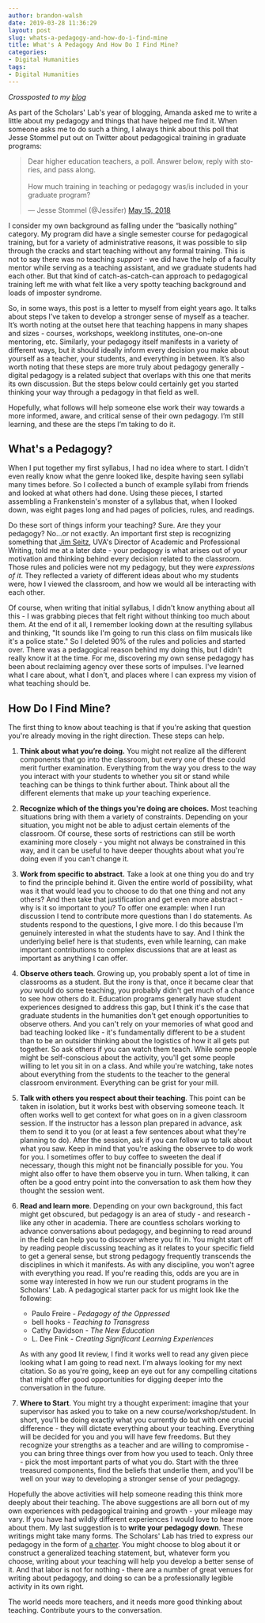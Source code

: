 ```yaml
---
author: brandon-walsh
date: 2019-03-28 11:36:29
layout: post
slug: whats-a-pedagogy-and-how-do-i-find-mine
title: What's A Pedagogy And How Do I Find Mine?
categories:
- Digital Humanities
tags:
- Digital Humanities
---
```


*Crossposted to my [blog](http://walshbr.com/blog/whats-a-pedagogy)*

As part of the Scholars' Lab's year of blogging, Amanda asked me to write a little about my pedagogy and things that have helped me find it. When someone asks me to do such a thing, I always think about this poll that Jesse Stommel put out on Twitter about pedagogical training in graduate programs:

<blockquote class="twitter-tweet" data-lang="en"><p lang="en" dir="ltr">Dear higher education teachers, a poll. Answer below, reply with stories, and pass along. <br><br>How much training in teaching or pedagogy was/is included in your graduate program?</p>&mdash; Jesse Stommel (@Jessifer) <a href="https://twitter.com/Jessifer/status/996355913756893184?ref_src=twsrc%5Etfw">May 15, 2018</a></blockquote>
<script async src="https://platform.twitter.com/widgets.js" charset="utf-8"></script>

I consider my own background as falling under the “basically nothing” category. My program did have a single semester course for pedagogical training, but for a variety of administrative reasons, it was possible to slip through the cracks and start teaching without any formal training. This is not to say there was no teaching _support_ - we did have the help of a faculty mentor while serving as a teaching assistant, and we graduate students had each other. But that kind of catch-as-catch-can approach to pedagogical training left me with what felt like a very spotty teaching background and loads of imposter syndrome. 

So, in some ways, this post is a letter to myself from eight years ago. It talks about steps I’ve taken to develop a stronger sense of myself as a teacher. It’s worth noting at the outset here that teaching happens in many shapes and sizes - courses, workshops, weeklong institutes, one-on-one mentoring, etc. Similarly, your pedagogy itself manifests in a variety of different ways, but it should ideally inform every decision you make about yourself as a teacher, your students, and everything in between. It’s also worth noting that these steps are more truly about pedagogy generally - digital pedagogy is a related subject that overlaps with this one that merits its own discussion. But the steps below could certainly get you started thinking your way through a pedagogy in that field as well.

Hopefully, what follows will help someone else work their way towards a more informed, aware, and critical sense of their own pedagogy. I’m still learning, and these are the steps I’m taking to do it.

## What's a Pedagogy?

When I put together my first syllabus, I had no idea where to start. I didn't even really know what the genre looked like, despite having seen syllabi many times before. So I collected a bunch of example syllabi from friends and looked at what others had done. Using these pieces, I started assembling a Frankenstein's monster of a syllabus that, when I looked down, was eight pages long and had pages of policies, rules, and readings. 

Do these sort of things inform your teaching? Sure. Are they your pedagogy? No…or not exactly. An important first step is recognizing something that [Jim Seitz](http://english.as.virginia.edu/people/profile/jes4bd), UVA's Director of Academic and Professional Writing, told me at a later date - your pedagogy is what arises out of your motivation and thinking behind every decision related to the classroom. Those rules and policies were not my pedagogy, but they were _expressions of it_. They reflected a variety of different ideas about who my students were, how I viewed the classroom, and how we would all be interacting with each other. 

Of course, when writing that initial syllabus, I didn't know anything about all this - I was grabbing pieces that felt right without thinking too much about them. At the end of it all, I remember looking down at the resulting syllabus and thinking, "It sounds like I'm going to run this class on film musicals like it's a police state." So I deleted 90% of the rules and policies and started over. There was a pedagogical reason behind my doing this, but I didn't really know it at the time. For me, discovering my own sense pedagogy has been about reclaiming agency over these sorts of impulses. I've learned what I care about, what I don't, and places where I can express my vision of what teaching should be.  

## How Do I Find Mine?

The first thing to know about teaching is that if you're asking that question you're already moving in the right direction. These steps can help.

1. **Think about what you’re doing.** You might not realize all the different components that go into the classroom, but every one of these could merit further examination. Everything from the way you dress to the way you interact with your students to whether you sit or stand while teaching can be things to think further about. Think about all the different elements that make up _your_ teaching experience.

2. **Recognize which of the things you're doing are choices.** Most teaching situations bring with them a variety of constraints. Depending on your situation, you might not be able to adjust certain elements of the classroom. Of course, these sorts of restrictions can still be worth examining more closely - you might not always be constrained in this way, and it can be useful to have deeper thoughts about what you're doing even if you can't change it.

3. **Work from specific to abstract.** Take a look at one thing you do and try to find the principle behind it. Given the entire world of possibility, what was it that would lead you to choose to do that one thing and not any others? And then take that justification and get even more abstract - why is it so important to you? To offer one example: when I run discussion I tend to contribute more questions than I do statements. As students respond to the questions, I give more. I do this because I'm genuinely interested in what the students have to say. And I think the underlying belief here is that students, even while learning, can make important contributions to complex discussions that are at least as important as anything I can offer.

4. **Observe others teach**. Growing up, you probably spent a lot of time in classrooms as a student. But the irony is that, once it became clear that _you_ would do some teaching, you probably didn't get much of a chance to see how others do it. Education programs generally have student experiences designed to address this gap, but I think it's the case that graduate students in the humanities don't get enough opportunities to observe others. And you can't rely on your memories of what good and bad teaching looked like - it's fundamentally different to be a student than to be an outsider thinking about the logistics of how it all gets put together. So ask others if you can watch them teach. While some people might be self-conscious about the activity, you'll get some people willing to let you sit in on a class. And while you're watching, take notes about everything from the students to the teacher to the general classroom environment. Everything can be grist for your mill.

5. **Talk with others you respect about their teaching**. This point can be taken in isolation, but it works best with observing someone teach. It often works well to get context for what goes on in a given classroom session. If the instructor has a lesson plan prepared in advance, ask them to send it to you (or at least a few sentences about what they're planning to do). After the session, ask if you can follow up to talk about what you saw. Keep in mind that you're asking the observee to do work for you. I sometimes offer to buy coffee to sweeten the deal if necessary, though this might not be financially possible for you. You might also offer to have them observe you in turn. When talking, it can often be a good entry point into the conversation to ask them how they thought the session went. 

6. **Read and learn more**. Depending on your own background, this fact might get obscured, but pedagogy is an area of study - and research - like any other in academia. There are countless scholars working to advance conversations about pedagogy, and beginning to read around in the field can help you to discover where you fit in. You might start off by reading people discussing teaching as it relates to your specific field to get a general sense, but strong pedagogy frequently transcends the disciplines in which it manifests. As with any discipline, you won't agree with everything you read. If you're reading this, odds are you are in some way interested in how we run our student programs in the Scholars' Lab. A pedagogical starter pack for us might look like the following:

    * Paulo Freire - *Pedagogy of the Oppressed*
    * bell hooks - *Teaching to Transgress*
    * Cathy Davidson - *The New Education*
    * L. Dee Fink - *Creating Significant Learning Experiences*

    As with any good lit review, I find it works well to read any given piece looking what I am going to read next. I'm always looking for my next citation. So as you're going, keep an eye out for any compelling citations that might offer good opportunities for digging deeper into the conversation in the future. 

7. **Where to Start**. You might try a thought experiment: imagine that your supervisor has asked you to take on a new course/workshop/student. In short, you'll be doing exactly what you currently do but with one crucial difference - they will dictate everything about your teaching. Everything will be decided for you and you will have few freedoms. But they recognize your strengths as a teacher and are willing to compromise - you can bring three things over from how you used to teach. Only three - pick the most important parts of what you do. Start with the three treasured components, find the beliefs that underlie them, and you'll be well on your way to developing a stronger sense of your pedagogy. 

Hopefully the above activities will help someone reading this think more deeply about their teaching. The above suggestions are all born out of my own experiences with pedagogical training and growth - your mileage may vary. If you have had wildly different experiences I would love to hear more about them. My last suggestion is to **write your pedagogy down**. These writings might take many forms. The Scholars' Lab has tried to express our pedagogy in the form of [a charter](https://scholarslab.lib.virginia.edu/student-programs-charter/). You might choose to blog about it or construct a generalized teaching statement, but, whatever form you choose, writing about your teaching will help you develop a better sense of it. And that labor is not for nothing - there are a number of great venues for writing about pedagogy, and doing so can be a professionally legible activity in its own right. 

The world needs more teachers, and it needs more good thinking about teaching. Contribute yours to the conversation.